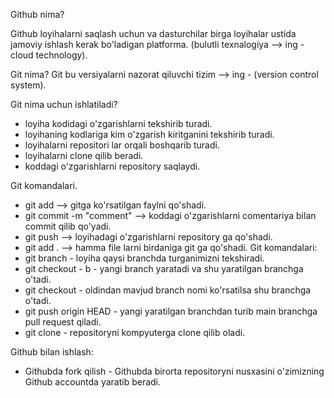 Github nima?

Github loyihalarni saqlash uchun va dasturchilar birga loyihalar ustida jamoviy ishlash kerak bo'ladigan platforma.
(bulutli texnalogiya --> ing - cloud technology).

Git nima?
Git bu versiyalarni nazorat qiluvchi tizim --> ing - (version control system).

Git nima uchun ishlatiladi?

- loyiha kodidagi o'zgarishlarni tekshirib turadi.
- loyihaning kodlariga kim o'zgarish kiritganini tekshirib turadi.
- loyihalarni repositori lar orqali boshqarib turadi.
- loyihalarni clone qilib beradi.
- koddagi o'zgarishlarni repository saqlaydi.

Git komandalari.
 - git add <file name> --> gitga ko'rsatilgan faylni qo'shadi.
 - git commit -m "comment" --> koddagi o'zgarishlarni comentariya bilan commit qilib qo'yadi.
 - git push --> loyihadagi o'zgarishlarni repository ga qo'shadi.
 - git add . --> hamma file larni birdaniga git ga qo'shadi.
Git komandalari:
- git branch - loyiha qaysi branchda turganimizni tekshiradi.
- git checkout - b <new branch name> - yangi branch yaratadi va shu yaratilgan branchga o'tadi.
- git checkout <existing branch name> - oldindan mavjud branch nomi ko'rsatilsa shu branchga o'tadi.
- git push origin HEAD - yangi yaratilgan branchdan turib main branchga pull request qiladi.
- git clone <repository link> - repositoryni kompyuterga clone qilib oladi.

Github bilan ishlash:
 - Githubda fork qilish - Githubda birorta repositoryni nusxasini o'zimizning Github accountda yaratib beradi.
